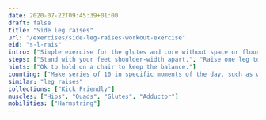 ```yaml
---
date: 2020-07-22T09:45:39+01:00
draft: false
title: "Side leg raises"
url: "/exercises/side-leg-raises-workout-exercise"
eid: "s-l-rais"
intro: ["Simple exercise for the glutes and core without space or floor requisites."]
steps: ["Stand with your feet shoulder-width apart.", "Raise one leg to the side, waist high, while inhaling.", "Hold the top position for one or two seconds.", "Bring the leg down slowly, exhaling.", "This is one rep."]
hints: ["Ok to hold on a chair to keep the balance."]
counting: ["Make series of 10 in specific moments of the day, such as when preparing to cook or turning the TV on.", "Define a 'legs weekend' with a goal which is a high number."]
similar: "leg raises"
collections: ["Kick Friendly"]
muscles: ["Hips", "Quads", "Glutes", "Adductor"]
mobilities: ["Harmstring"]
---
```

